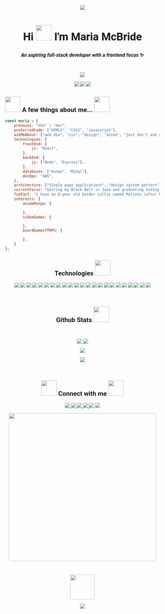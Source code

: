 <div style="font-family: 'Fira Code iscript', 'Roboto'">
  <!-- BANNER LINK TO PORTFOLIO -->
  <!--  https://mariamcbride.github.io/portfolio/  -->
  <p align="center">
  <img src="https://media-exp1.licdn.com/dms/image/C4E16AQH1WygqDS5U3A/profile-displaybackgroundimage-shrink_200_800/0/1618354830494?e=1650499200&v=beta&t=deB4gLOOV-BojL6xsxRGZaasYNh1YbfWQoqVgVp0ZGg" />
  </p>
  
  <h2 align="center" style="font-size: 35px">Hi <img src="https://media.giphy.com/media/vByqwVn7mM9NEnr4kw/giphy.gif" width="50"> I'm Maria McBride</h2>
  <p>
    <h3 align="center"><em>An aspiring full-stack developer with a frontend focus</em> ✨</h3>
  </p><br>
  <p align="center">
  <img src="https://media.giphy.com/media/10y00L5OqWgHD2/giphy.gif">
  </p>
  
  <!-- VISITS BADGES -->
  <p align="center">
   <img src="https://badges.pufler.dev/visits/mariamcbride/mariamcbride"/>
   <img src="https://badges.pufler.dev/repos/mariamcbride"/>
   <img src="https://badges.pufler.dev/commits/monthly/mariamcbride" />
  </p>
  
  <!-- ABOUT ME -->
  ## <img src="https://media.giphy.com/media/1BeE7pCRWrvxJgdTib/giphy.gif" width="50"> A few things about me... <img src="https://media.giphy.com/media/Mme4s8S3cm7fi/giphy.gif" width="50">
  
  ```javascript
  const maria = {
      pronouns: "She" | "Her",
      preferredCode: ["HTML5", "CSS3", "Javascript"],
      askMeAbout: ["web dev", "css", "design", "anime", "just don't ask me about listTasks"],
      technologies: {
          frontEnd: {
              js: "React",
          },
          backEnd: {
              js: ["Node", "Express"],
          },
          databases: ["mongo", "MySql"],
          devOps: "AWS",
      },
      architecture: ["Single page applications", "design system pattern"],
      currentFocus: "Getting my Black Belt in Java and graduating Coding Dojo",
      funFact: "I have an 8-year old border collie named Malcolm (after Malcolm Reynolds)",
      interests: {
          animeManga: {
  
          },
          videoGames: {
  
          },
          boardGamesTTRPG: {
  
          },
      }
  };
  ```
  
  <!-- TECH LANGUAGES & TOOLS -->
  <h2 align="center">Technologies <img src="https://media.giphy.com/media/WUlplcMpOCEmTGBtBW/giphy.gif" width="50"></h2>
  
  <p align="center">
  <img src="https://img.shields.io/badge/-HTML5-E34F26?style=for-the-badge&logo=html5&logoColor=white"/>
  <img src="https://img.shields.io/badge/-CSS3-1572B6?style=for-the-badge&logo=css3"/>
  <img src="https://img.shields.io/badge/-JavaScript-black?style=for-the-badge&logo=javascript"/>
  <img src="https://img.shields.io/badge/-Bootstrap-563D7C?style=for-the-badge&logo=bootstrap"/>
  <img src="https://img.shields.io/badge/-Python-yellow?style=for-the-badge&logo=python"/>
  <img src="https://img.shields.io/badge/-Flask-gray?style=for-the-badge&logo=flask"/>
  <img src="https://img.shields.io/badge/-MySQL-DD8A00?style=for-the-badge&logo=mysql"/>
  <img src="https://img.shields.io/badge/-Nodejs-white?style=for-the-badge&logo=Node.js"/>
  <img src="https://img.shields.io/badge/-Express-22AE5A?style=for-the-badge&logo=express"/>
  <img src="https://img.shields.io/badge/-React-212121?style=for-the-badge&logo=react"/>
  <img src="https://img.shields.io/badge/-MUI-0A1929?style=for-the-badge&logo=mui"/>
  <img src="https://img.shields.io/badge/-Sass-ED087D?style=for-the-badge&logo=sass"/>
  <img src="https://img.shields.io/badge/-MongoDB-FFF?style=for-the-badge&logo=mongodb"/>
  <img src="https://img.shields.io/badge/-Postman-FFF?style=for-the-badge&logo=postman"/>
  <img src="https://img.shields.io/badge/-Java-E34A86?style=for-the-badge&logo=java"/>
  <img src="https://img.shields.io/badge/-Spring-166E3A?style=for-the-badge&logo=spring"/>
  <img src="https://img.shields.io/badge/-VSCode-282A36?style=for-the-badge&logo=visualstudiocode"/>
  <img src="https://img.shields.io/badge/-GitHub-0D1117?style=for-the-badge&logo=github"/>
  <img src="https://img.shields.io/badge/-Git-black?style=for-the-badge&logo=git"/>
  <img src="https://img.shields.io/badge/-Amazon AWS-E98610?style=for-the-badge&logo=amazonaws"/>
  <img src="https://img.shields.io/badge/-Figma-19B2F1?style=for-the-badge&logo=figma"/>
  <img src="https://img.shields.io/badge/-Miro-F2C52D?style=for-the-badge&logo=miro"/>
  <img src="https://img.shields.io/badge/-Trello-095ED9?style=for-the-badge&logo=trello"/>
  </p>
  
  &nbsp;
  
  <!-- SNAKE CONTRIBUTION GRAPH -->
  <!-- <h2 align="center">
    Contribution Graph <img src="https://media.giphy.com/media/xUA7aZeLE2e0P7Znz2/giphy.gif" width="50">
  </h2>
  <p align="center">
    <img src="SVG HERE" alt="snake"></center>
  </p> -->
  
  <h2 align="center">
    Github Stats <img src="https://media.giphy.com/media/VgCDAzcKvsR6OM0uWg/giphy.gif" width="50">
  </h2>
  <br>
  
  <p align="center">
    <img align="center" src="https://github-readme-stats.vercel.app/api?username=mariamcbride&show_icons=true&theme=material-palenight&line_height=27">
    <img align="center" src="https://github-readme-stats.vercel.app/api/top-langs/?username=mariamcbride&theme=material-palenight&hide=html,css">
  </p>
  <p align="center">
   <img src="https://github-readme-streak-stats.herokuapp.com/?user=mariamcbride&show_icons=true&locale=en&layout=compact&theme=material-palenight&line_height=0" />
  </p>
  
  <p align="center">
   <img src="https://activity-graph.herokuapp.com/graph?username=mariamcbride&theme=material-palenight">
  </p>
  
  &nbsp;
  
  <!-- CONTACT -->
  <h2 align="center">
  <img src="https://media.giphy.com/media/KDyjO62u9A4FwCZuBF/giphy.gif" width="50">
   Connect with me <img src="https://media.giphy.com/media/kvbmvCuANwDGdNo3RE/giphy.gif" width="50"></h2>
  
  <p align="center">
  <a href="mailto: mariacmcbride2@gmail.com">
   <img src="https://img.shields.io/badge/-Gmail-c14438?style=flat&logo=Gmail&logoColor=red&link=mailto:mariacmcbride2@gmail.com"/>
  </a>
  <a href="https://www.linkedin.com/in/maria-mcbride/">
   <img src="https://img.shields.io/badge/-LinkedIn-1D2226?style=flat&logo=Linkedin&logoColor=0077B5&link=https://www.linkedin.com/in/maria-macbride/"/>
  </a>
  <a href="https://discord.gg/232744490970906624">
   <img src="https://img.shields.io/badge/-Discord-33363B?style=flat&logo=discord&logoColor=7289DA&link=https://discord.gg/232744490970906624"/>
  </a>
  <a href="https://steamcommunity.com/id/meraxxes/">
   <img src="https://img.shields.io/badge/-Steam-1B2838?style=flat&logo=steam&logoColor=3C77A3&link=https://steamcommunity.com/id/meraxxes/"/>
  </a>
   <img src="https://img.shields.io/badge/-Murr11891-33363B?style=flat&logo=battledotnet&logoColor=09BDDC"/>
   <img src="https://img.shields.io/badge/-mera_xxes-18181B?style=flat&logo=twitch&logoColor=772CE8"/>
  </p>
<p align="center">
  <img src="https://media.giphy.com/media/MMnDgPw0yB6ms/giphy.gif" width="480" height="480" frameBorder="0" style="border-radius: 5px"/><p><a href="https://giphy.com/gifs/animations-electronics-vintage-stuff-MMnDgPw0yB6ms"></a>
  </p>
  
  &nbsp;
  
  <p align="center">
  <img src="https://media.giphy.com/media/1beKPeRRyT2F2/giphy.gif" width="80">
  </p>
  <p align="center">
  <img src="https://spotify-recently-played-readme.vercel.app/api?user=129025865&count=3"/>
  </p>
  
</div>
